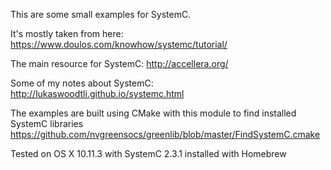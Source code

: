 This are some small examples for SystemC.


It's mostly taken from here:
https://www.doulos.com/knowhow/systemc/tutorial/

The main resource for SystemC:
http://accellera.org/

Some of my notes about SystemC:
http://lukaswoodtli.github.io/systemc.html

The examples are built using CMake with this module to find installed SystemC libraries
https://github.com/nvgreensocs/greenlib/blob/master/FindSystemC.cmake

Tested on OS X 10.11.3 with SystemC 2.3.1 installed with Homebrew


